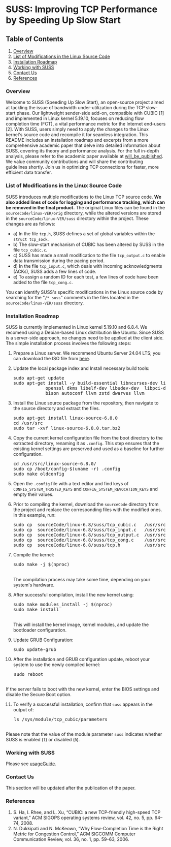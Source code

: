 # SUSS: Improving TCP Performance by Speeding Up Slow Start


## Table of Contents
1. [Overview](#overview)
2. [List of Modifications in the Linux Source Code](#list-of-modifications-in-the-linux-source-code)
3. [Installation Roadmap](#installation-roadmap)
4. [Working with SUSS](#working-with-suss)
5. [Contact Us](#contact-us)
6. [References](#references)

### Overview
Welcome to SUSS (Speeding Up Slow Start), an open-source project aimed at tackling the issue of bandwidth under-utilization during the TCP slow-start phase. Our lightweight sender-side add-on, compatible with CUBIC [1] and implemented in Linux kernel 5.19.10, focuses on reducing flow completion time (FCT), a vital performance metric for the Internet end-users [2].
With SUSS, users simply need to apply the changes to the Linux kernel's source code and recompile it for seamless integration. This README includes an installation roadmap and excerpts from a more comprehensive academic paper that delve into detailed information about SUSS, covering its theory and performance analysis. For the full in-depth analysis, please refer to the academic paper available at [will_be_published](http://will_be_published/).
We value community contributions and will share the contributing guidelines shortly. Join us in optimizing TCP connections for faster, more efficient data transfer.


### List of Modifications in the Linux Source Code
SUSS introduces multiple modifications to the Linux TCP source code. <b>We also added lines of code for logging and performance tracking, which can be removed in the final product.</b> The original Linux files can be found in the `sourceCode/linux-VER/orig` directory, while the altered versions are stored in the `sourceCode/linux-VER/suss` directory within the project.
These changes are as follows:

- a) In the file `tcp.h`, SUSS defines a set of global variables within the `struct tcp_sock`.
- b) The slow-start mechanism of CUBIC has been altered by SUSS in the file `tcp_cubic.c`.
- c) SUSS has made a small modification to the file `tcp_output.c` to enable data transmission during the pacing period.
- d) In the file `tcp_input.c`, which deals with incoming acknowledgments (ACKs), SUSS adds a few lines of code.
- e) To assign a random ID for each test, a few lines of code have been added to the file `tcp_cong.c`.

You can identify SUSS's specific modifications in the Linux source code by searching for the "`/* suss`" comments in the files located in the `sourceCode/linux-VER/suss` directory.


### Installation Roadmap
SUSS is currently implemented in Linux kernel 5.19.10 and 6.8.4. We recomend using a Debian-based Linux distribution like Ubuntu. Since SUSS is a server-side approach, no changes need to be applied at the client side.
The simple installation process involves the following steps:
1. Prepare a Linux server. We recommend Ubuntu Server 24.04 LTS; you can download the ISO file from [here](https://ubuntu.com/download/server/thank-you?version=24.04&architecture=amd64&lts=true).

2. Update the local package index and Install necessary build tools:
   <pre>
   sudo apt-get update
   sudo apt-get install -y build-essential libncurses-dev libssl-dev make gcc gawk flex  \
			   openssl dkms libelf-dev libudev-dev  libpci-dev libiberty-dev \
			   bison autoconf llvm zstd dwarves llvm
   </pre>

3. Install the Linux source package from the repository, then navigate to the source directory and extract the files.
   <pre>
   sudo apt-get install linux-source-6.8.0
   cd /usr/src
   sudo tar -xvf linux-source-6.8.0.tar.bz2
   </pre>

4. Copy the current kernel configuration file from the boot directory to the extracted directory, renaming it as `.config`. This step ensures that the existing kernel settings are preserved and used as a baseline for further configuration. 
   <pre>
   cd /usr/src/linux-source-6.8.0/
   sudo cp /boot/config-$(uname -r) .config
   sudo make oldconfig
   </pre>

5. Open the `.config` file with a text editor and find keys of `CONFIG_SYSTEM_TRUSTED_KEYS` and `CONFIG_SYSTEM_REVOCATION_KEYS` and empty their values.


6. Prior to compiling the kernel, download the `sourceCode` directory from the project and replace the corresponding files with the modified ones. In this example, run:
   <pre>
   sudo cp  sourceCode/linux-6.8/suss/tcp_cubic.c   /usr/src/linux-source-6.8.0/net/ipv4/tcp_cubic.c
   sudo cp  sourceCode/linux-6.8/suss/tcp_input.c   /usr/src/linux-source-6.8.0/net/ipv4/tcp_input.c
   sudo cp  sourceCode/linux-6.8/suss/tcp_output.c  /usr/src/linux-source-6.8.0/net/ipv4/tcp_output.c
   sudo cp  sourceCode/linux-6.8/suss/tcp_cong.c    /usr/src/linux-source-6.8.0/net/ipv4/tcp_cong.c
   sudo cp  sourceCode/linux-6.8/suss/tcp.h         /usr/src/linux-source-6.8.0/include/linux/tcp.h
   </pre>
      
7. Compile the kernel:
   <pre>
   sudo make -j $(nproc)
   </pre>
   <br>The compilation process may take some time, depending on your system's hardware.

8. After successful compilation, install the new kernel using:
   <pre>
   sudo make modules_install -j $(nproc)
   sudo make install
   </pre>
   <br>This will install the kernel image, kernel modules, and update the bootloader configuration.

9. Update GRUB Configuration:
   <pre>
   sudo update-grub
   </pre>

10. After the installation and GRUB configuration update, reboot your system to use the newly compiled kernel:
   <pre>
   sudo reboot
   </pre>
If the server fails to boot with the new kernel, enter the BIOS settings and disable the Secure Boot option.

11. To verify a successful installation, confirm that `suss` appears in the output of:
   <pre>
   ls /sys/module/tcp_cubic/parameters
   </pre>
Please note that the value of the module parameter `suss` indicates whether SUSS is enabled (`1`) or disabled (`0`).

### Working with SUSS
Please see [usageGuide](./usageGuide).

### Contact Us
This section will be updated after the publication of the paper.

### References
1. S. Ha, I. Rhee, and L. Xu, “CUBIC: a new TCP-friendly high-speed TCP variant,” ACM SIGOPS operating systems review, vol. 42, no. 5, pp. 64–74, 2008.
2. N. Dukkipati and N. McKeown, “Why Flow-Completion Time is the Right Metric for Congestion Control,” ACM SIGCOMM Computer Communication Review, vol. 36, no. 1, pp. 59–63, 2006.

